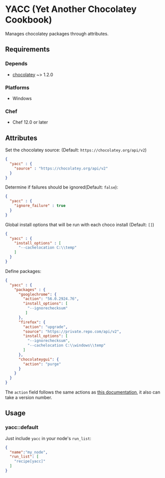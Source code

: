 # YACC (Yet Another Chocolatey Cookbook)

Manages chocolatey packages through attributes.

## Requirements

### Depends

- [chocolatey](https://supermarket.chef.io/cookbooks/chocolatey) ~> 1.2.0

### Platforms

- Windows

### Chef

- Chef 12.0 or later

## Attributes

Set the chocolatey source: (Default: `https://chocolatey.org/api/v2`)

```json
{
  "yacc" : {
    "source" : "https://chocolatey.org/api/v2"
  }
}
```


Determine if failures should be ignored(Default: `false`):

```json
{
  "yacc" : {
    "ignore_failure" : true
  }
}
```

Global install options that will be run with each choco install (Default: `[]`)

```json
{
  "yacc" : {
    "install_options" : [
      "--cachelocation C:\\temp"
    ]
  }
}
```

Define packages:

```json
{
  "yacc" : {
    "packages" : {
      "googlechrome": {
        "action": "56.0.2924.76",
        "install_options": [
          "--ignorechecksum"
         ]
      },
      "firefox": {
        "action": "upgrade",
        "source": "https://private.repo.com/api/v2",
        "install_options": [
          "--ignorechecksum",
          "--cachelocation C:\\windows\\temp"
        ]
      },
      "chocolateygui": {
        "action": "purge"
      }
    }
  }
}
```

The `action` field follows the same actions as [this documentation](https://docs.chef.io/resource_chocolatey_package.html), it also can take a version number.

## Usage

### yacc::default

Just include `yacc` in your node's `run_list`:

```json
{
  "name":"my_node",
  "run_list": [
    "recipe[yacc]"
  ]
}
```


